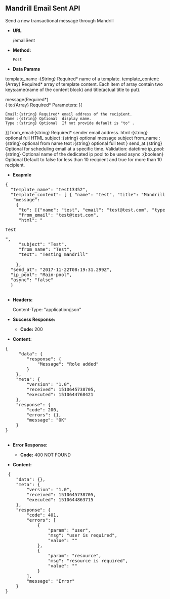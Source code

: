 **Mandrill Email Sent  API**
----
Send a new transactional message through Mandrill

* **URL**

  /emailSent

* **Method:**

  `Post`
  

* **Data Params** <br />

template_name   :{String} Required* name of a template. 
template_content:{Array} Required* array of template content. 
Each item of array contain two keys:ame(name of the content block) and title(actual title to put). 
					 
message(Required*)         
{
	 to:{Array} Required* Parameters: 
[{

    Email:{string} Required* email address of the recipient.
    Name :{string} Optional  display name.
	Type :{string} Optional  If not provide default is "to" .
}]
from_email:{string}  Required* sender email address.
html      :{string}  optional full HTML
subject   :{string}  optional message subject
from_name :{string}  optional from name
text      :{string}  optional full text
} 
send_at:{string}  Optional  for scheduling email at a specific time. Validation: datetime 
ip_pool:{string}  Optional  name of the dedicated ip pool to be used 
async  :{boolean} Optional  Default to false for less than 10 recipient and true for more than 10 recipient. 

* **Exapmle** <br />
<pre>
{
  "template_name": "test13452",
  "template_content": [ { "name": "test", "title": "Mandrill Testing" } ],
   "message":
    { 
     "to": [{"name": "test", "email": "test@test.com", "type": "to"}, {"name": "test1", "email": "test@test.com", "type": "to"}],
     "from_email": "test@test.com",
     "html": "<p>Test</p>",
     "subject": "Test",
     "from_name": "Test",
     "text": "Testing mandrill" 
    	
    },
  "send_at": "2017-11-22T08:19:31.299Z",
  "ip_pool": "Main-pool",
  "async": "false"
  }
	
</pre>
* **Headers:**

  Content-Type: "application/json"

* **Success Response:**

  * **Code:** 200 <br />

* **Content:** 
<pre>
{
     "data": {
        "response": {
            "Message": "Role added"
        }
    },
    "meta": {
        "version": "1.0",
		"received": 1510645738705,
        "executed": 1510644768421
    },
    "response": {
        "code": 200,
        "errors": {},
        "message": "OK"
    }
}

</pre> 
* **Error Response:**

  * **Code:** 400 NOT FOUND <br />
  
* **Content:** 
<pre>
 {
    "data": {},
    "meta": {
        "version": "1.0",
		"received": 1510645738705,
        "executed": 1510644863715
    },
    "response": {
        "code": 401,
        "errors": [
            {
                "param": "user",
                "msg": "user is required",
                "value": ""
            },
            {
                "param": "resource",
                "msg": "resource is required",
                "value": ""
            }
        ],
        "message": "Error"
    }
}
</pre>